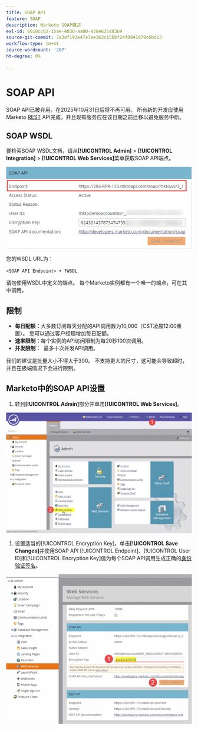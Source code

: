 ```yaml
---
title: SOAP API
feature: SOAP
description: Marketo SOAP概述
exl-id: 6618cc82-15ae-4030-aa00-438e635d8369
source-git-commit: 7a3df193e47e7ee363c156bf24f0941879c6bd13
workflow-type: tm+mt
source-wordcount: '207'
ht-degree: 0%

---
```


# SOAP API

SOAP API已被弃用，在2025年10月31日后将不再可用。  所有新的开发应使用Marketo [REST](https://developer.adobe.com/marketo-apis/) API完成，并且现有服务应在该日期之前迁移以避免服务中断。

## SOAP WSDL

要检索SOAP WSDL文档，请从&#x200B;**[!UICONTROL Admin]** > **[!UICONTROL Integration]** > **[!UICONTROL Web Services]**&#x200B;菜单获取SOAP API端点。

![SOAP终结点](assets/endpoint-soap.png)

您的WSDL URL为：

`<SOAP API Endpoint> + ?WSDL`

请勿使用WSDL中定义的端点。 每个Marketo实例都有一个唯一的端点，可在其中调用。

## 限制

- **每日配额：**&#x200B;大多数订阅每天分配的API调用数为10,000（CST凌晨12:00重置）。 您可以通过客户经理增加每日配额。
- **速率限制：**&#x200B;每个实例的API访问限制为每20秒100次调用。
- **并发限制：**  最多十次并发API调用。

我们的建议是批量大小不得大于300。 不支持更大的尺寸，这可能会导致超时，并且在极端情况下会进行限制。

## Marketo中的SOAP API设置

1. 转到&#x200B;**[!UICONTROL Admin]**&#x200B;部分并单击&#x200B;**[!UICONTROL Web Services]**。

![admin-web-services2](assets/admin-web-services2.png)

1. 设置适当的[!UICONTROL Encryption Key]，单击&#x200B;**[!UICONTROL Save Changes]**&#x200B;并使用SOAP API [!UICONTROL Endpoint]、[!UICONTROL User ID]和[!UICONTROL Encryption Key]值为每个SOAP API调用生成正确的[身份验证签名](authentication-signature.md)。

![admin-web-services3](assets/admin-web-services3.png)
